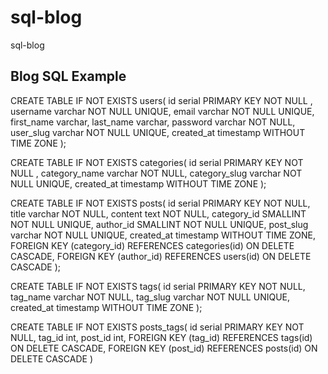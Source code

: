 # sql-blog
sql-blog

## Blog SQL Example


CREATE TABLE IF NOT EXISTS users(
    id serial PRIMARY KEY NOT NULL ,
    username varchar NOT NULL UNIQUE,
    email varchar NOT NULL UNIQUE,
    first_name varchar,
    last_name varchar,
    password varchar NOT NULL,
    user_slug varchar NOT NULL UNIQUE,
    created_at timestamp WITHOUT TIME ZONE
);

CREATE TABLE IF NOT EXISTS categories(
    id serial PRIMARY KEY NOT NULL ,
    category_name varchar NOT NULL,
    category_slug varchar NOT NULL UNIQUE,
    created_at timestamp  WITHOUT TIME ZONE
);

CREATE TABLE IF NOT EXISTS posts(
    id serial PRIMARY KEY NOT NULL,
    title varchar NOT NULL,
    content text NOT NULL,
    category_id SMALLINT NOT NULL UNIQUE,
    author_id SMALLINT  NOT NULL UNIQUE,
    post_slug varchar NOT NULL UNIQUE,
    created_at timestamp WITHOUT TIME ZONE,
    FOREIGN KEY (category_id) REFERENCES categories(id) ON DELETE CASCADE,
    FOREIGN KEY (author_id) REFERENCES users(id) ON DELETE CASCADE
);

CREATE TABLE IF NOT EXISTS tags(
    id serial PRIMARY KEY NOT NULL,
    tag_name varchar NOT NULL,
    tag_slug varchar NOT NULL UNIQUE,
    created_at timestamp WITHOUT TIME ZONE
);


CREATE TABLE IF NOT EXISTS posts_tags(
    id serial PRIMARY KEY NOT NULL,
    tag_id int,
    post_id int,
    FOREIGN KEY (tag_id) REFERENCES tags(id) ON DELETE CASCADE,
    FOREIGN KEY (post_id) REFERENCES posts(id) ON DELETE CASCADE
)
